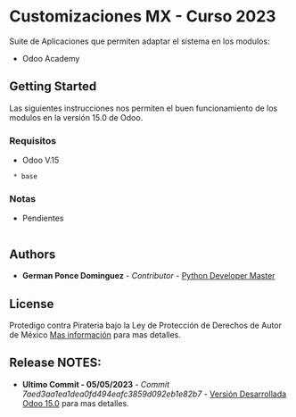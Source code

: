 # Customizaciones MX - Curso 2023


Suite de Aplicaciones que permiten adaptar el sistema en los modulos:

* Odoo Academy

## Getting Started

Las siguientes instrucciones nos permiten el buen funcionamiento de los modulos en la versión 15.0 de Odoo.

### Requisitos

* Odoo V.15

```
 * base

```
### Notas

* Pendientes

```

```

## Authors

* **German Ponce Dominguez** - *Contributor* - [Python Developer Master](https://www.linkedin.com/in/german-ponce-dominguez-07a02b61/)



## License

Protedigo contra Pirateria bajo la Ley de Protección de Derechos de Autor de México  [Mas información](https://mexico.justia.com/federales/leyes/ley-federal-del-derecho-de-autor/titulo-ii/capitulo-i/) para mas detalles.

## Release NOTES:

* **Ultimo Commit - 05/05/2023** - *Commit 7aed3aa1ea1dea0fd494eafc3859d092eb1e82b7* - [Versión Desarrollada Odoo 15.0](https://github.com/sistemasmitzu/mitzu_custom_odoo/commit/7aed3aa1ea1dea0fd494eafc3859d092eb1e82b7) para mas detalles.
